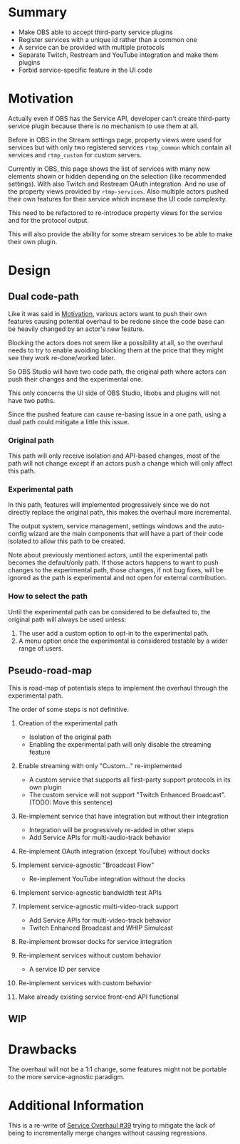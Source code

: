 # Summary

- Make OBS able to accept third-party service plugins
- Register services with a unique id rather than a common one
- A service can be provided with multiple protocols
- Separate Twitch, Restream and YouTube integration and make them plugins
- Forbid service-specific feature in the UI code

# Motivation

Actually even if OBS has the Service API, developer can't create third-party service plugin because there is no mechanism to use them at all.

Before in OBS in the Stream settings page, property views were used for services but with only two registered services `rtmp_common` which contain all services and `rtmp_custom` for custom servers.

Currently in OBS, this page shows the list of services with many new elements shown or hidden depending on the selection (like recommended settings). With also Twitch and Restream OAuth integration. And no use of the property views provided by `rtmp-services`.
Also multiple actors pushed their own features for their service which increase the UI code complexity.

This need to be refactored to re-introduce property views for the service and for the protocol output.

This will also provide the ability for some stream services to be able to make their own plugin.

# Design

## Dual code-path

Like it was said in [Motivation](#motivation), various actors want to push their own features causing potential overhaul to be redone since the code base can be heavily changed by an actor's new feature.

Blocking the actors does not seem like a possibility at all, so the overhaul needs to try to enable avoiding blocking them at the price that they might see they work re-done/worked later.

So OBS Studio will have two code path, the original path where actors can push their changes and the experimental one.

This only concerns the UI side of OBS Studio, libobs and plugins will not have two paths.

Since the pushed feature can cause re-basing issue in a one path, using a dual path could mitigate a little this issue.

### Original path

This path will only receive isolation and API-based changes, most of the path will not change except if an actors push a change which will only affect this path.

### Experimental path

In this path, features will implemented progressively since we do not directly replace the original path, this makes the overhaul more incremental.

The output system, service management, settings windows and the auto-config wizard are the main components that will have a part of their code isolated to allow this path to be created.

Note about previously mentioned actors, until the experimental path becomes the default/only path. If those actors happens to want to push changes to the experimental path, those changes, if not bug fixes, will be ignored as the path is experimental and not open for external contribution.

### How to select the path

Until the experimental path can be considered to be defaulted to, the original path will always be used unless:
1. The user add a custom option to opt-in to the experimental path.
2. A menu option once the experimental is considered testable by a wider range of users.

## Pseudo-road-map

This is road-map of potentials steps to implement the overhaul through the experimental path.

The order of some steps is not definitive.

1. Creation of the experimental path
   - Isolation of the original path
   - Enabling the experimental path will only disable the streaming feature

2. Enable streaming with only "Custom…" re-implemented
   - A custom service that supports all first-party support protocols in its own plugin
   - The custom service will not support "Twitch Enhanced Broadcast". (TODO: Move this sentence)

3. Re-implement service that have integration but without their integration
   - Integration will be progressively re-added in other steps
   - Add Service APIs for multi-audio-track behavior

50. Re-implement OAuth integration (except YouTube) without docks

50. Implement service-agnostic "Broadcast Flow"
    - Re-implement YouTube integration without the docks

50. Implement service-agnostic bandwidth test APIs

70. Implement service-agnostic multi-video-track support
    - Add Service APIs for multi-video-track behavior
    - Twitch Enhanced Broadcast and WHIP Simulcast

99. Re-implement browser docks for service integration

99. Re-implement services without custom behavior
    - A service ID per service

99. Re-implement services with custom behavior

99. Make already existing service front-end API functional

## WIP

# Drawbacks

The overhaul will not be a 1:1 change, some features might not be portable to the more service-agnostic paradigm.

# Additional Information

This is a re-write of [Service Overhaul #39](https://github.com/obsproject/rfcs/pull/39) trying to mitigate the lack of being to incrementally merge changes without causing regressions.
